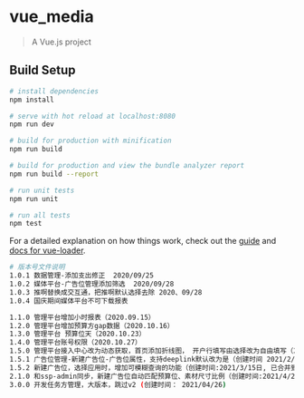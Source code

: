 # vue_media

> A Vue.js project

## Build Setup

``` bash
# install dependencies
npm install

# serve with hot reload at localhost:8080
npm run dev

# build for production with minification
npm run build

# build for production and view the bundle analyzer report
npm run build --report

# run unit tests
npm run unit

# run all tests
npm test
```

For a detailed explanation on how things work, check out the [guide](http://vuejs-templates.github.io/webpack/) and [docs for vue-loader](http://vuejs.github.io/vue-loader).


```bash
# 版本号文件说明
1.0.1 数据管理-添加支出修正  2020/09/25
1.0.2 媒体平台-广告位管理添加筛选  2020/09/28
1.0.3 推啊替换成交互通，把推啊默认选择去除 2020、09/28
1.0.4 国庆期间媒体平台不可下载报表

1.1.0 管理平台增加小时报表（2020.09.15）
1.2.0 管理平台增加预算方gap数据（2020.10.16）
1.3.0 管理平台 预算位天（2020.10.23）
1.4.0 管理平台账号权限（2020.10.27）
1.5.0 管理平台接入中心改为动态获取，首页添加折线图， 开户行填写由选择改为自由填写（2020.11.11）
1.5.1 广告位管理-新建广告位-广告位属性，支持deeplink默认改为是（创建时间 2021/2/25日，并要求当天上线，已合并到主线）
1.5.2 新建广告位，选择应用时，增加可模糊查询的功能（创建时间:2021/3/15日, 已合并到主线）
2.1.0 和ssp-admin同步，新建广告位自动匹配预算位、素材尺寸比例（创建时间:2021/4/28日）
3.0.0 开发任务方管理，大版本，跳过v2 (创建时间： 2021/04/26)
```